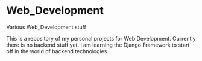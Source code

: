 # Web_Development
Various Web_Development stuff

This is a repository of my personal projects for Web Development. Currently there is no backend stuff yet. I am learning the Django Framework to start off in the world of backend technologies
